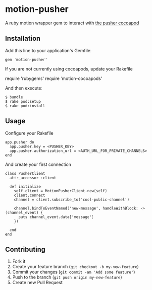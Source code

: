 # motion-pusher

A ruby motion wrapper gem to interact with [the pusher cocoapod](https://github.com/lukeredpath/libPusher)

## Installation

Add this line to your application's Gemfile:

    gem 'motion-pusher'

If you are not currently using cocoapods, update your Rakefile

  require 'rubygems'
  require 'motion-cocoapods'

And then execute:

    $ bundle
    $ rake pod:setup
    $ rake pod:install

## Usage

Configure your Rakefile

    app.pusher do
      app.pusher.key = <PUSHER_KEY>
      app.pusher.authorization_url = <AUTH_URL_FOR_PRIVATE_CHANNELS>
    end

And create your first connection

    class PusherClient
      attr_accessor :client

      def initialize
        self.client = MotionPusherClient.new(self)
        client.connect
        channel = client.subscribe_to('cool-public-channel')

        channel.bindToEventNamed('new-message', handleWithBlock: -> (channel_event) {
          puts channel_event.data['message']
        })

      end
    end

## Contributing

1. Fork it
2. Create your feature branch (`git checkout -b my-new-feature`)
3. Commit your changes (`git commit -am 'Add some feature'`)
4. Push to the branch (`git push origin my-new-feature`)
5. Create new Pull Request
